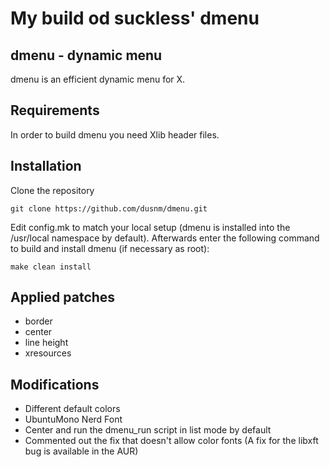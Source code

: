 # My build od suckless' dmenu

## dmenu - dynamic menu
dmenu is an efficient dynamic menu for X.

## Requirements
In order to build dmenu you need Xlib header files.

## Installation
Clone the repository
```
git clone https://github.com/dusnm/dmenu.git
```
Edit config.mk to match your local setup (dmenu is installed into the /usr/local namespace by default).
Afterwards enter the following command to build and install dmenu (if necessary as root):
```
make clean install
```

## Applied patches

* border
* center
* line height
* xresources

## Modifications

* Different default colors
* UbuntuMono Nerd Font
* Center and run the dmenu\_run script in list mode by default
* Commented out the fix that doesn't allow color fonts (A fix for the libxft bug is available in the AUR)
